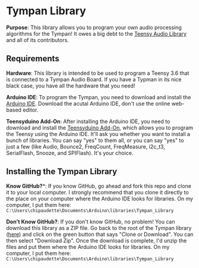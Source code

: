 Tympan Library
===========================

**Purpose**: This library allows you to program your own audio processing algorithms for the Tympan!  It owes a big debt to the [Teensy Audio Library](http://www.pjrc.com/teensy/td_libs_Audio.html) and all of its contributors.

Requirements
------------

**Hardware**: This library is intended to be used to program a Teensy 3.6 that is connected to a Tympan Audio Board.  If you have a Typman in its nice black case, you have all the hardware that you need!

**Arduino IDE**:  To program the Tympan, you need to download and install the [Arduino IDE](https://www.arduino.cc/en/Main/Software).  Download the acutal Arduino IDE, don't use the online web-based editor.  

**Teensyduino Add-On**:  After installing the Arduino IDE, you need to download and install the [Teensyduino Add-On](https://www.pjrc.com/teensy/td_download.html), which allows you to program the Teensy using the Arduino IDE. It'll ask you whether you want to install a bunch of libraries.  You can say "yes" to them all, or you can say "yes" to just a few (like Audio, Bounce2, FreqCount, FreqMeasure, i2c_t3, SerialFlash, Snooze, and SPIFlash).  It's your choice.

Installing the Tympan Library
------------

**Know GitHub?***:  If you know GitHub, go ahead and fork this repo and clone it to your local computer.  I strongly recommend that you clone it directly to the place on your computer where the Arduino IDE looks for libraries.  On my computer, I put them here: `C:\Users\chipaudette\Documents\Arduino\libraries\Tympan_Library`

**Don't Know GitHub?**: If you don't know GitHub, no problem!  You can download this library as a ZIP file.  Go back to the root of the Tympan library ([here](https://github.com/Tympan/Tympan_Library)) and click on the green button that says "Clone or Download".  You can then select "Download Zip".  Once the download is complete, I'd unzip the files and put them where the Arduino IDE looks for libraries.  On my computer, I put them here: `C:\Users\chipaudette\Documents\Arduino\libraries\Tympan_Library`

